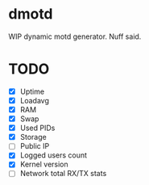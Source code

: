 # dmotd

WIP dynamic motd generator. Nuff said.

# TODO

- [x] Uptime
- [x] Loadavg
- [x] RAM
- [x] Swap
- [x] Used PIDs
- [x] Storage
- [ ] Public IP
- [x] Logged users count
- [x] Kernel version
- [ ] Network total RX/TX stats
